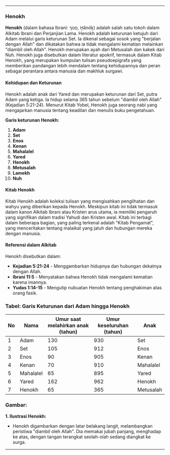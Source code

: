---

### **Henokh**

**Henokh** (dalam bahasa Ibrani: חֲנוֹךְ, H̱ănōḵ) adalah salah satu tokoh dalam Alkitab Ibrani dan Perjanjian Lama. Henokh adalah keturunan ketujuh dari Adam melalui garis keturunan Set. Ia dikenal sebagai sosok yang "berjalan dengan Allah" dan dikatakan bahwa ia tidak mengalami kematian melainkan "diambil oleh Allah". Henokh merupakan ayah dari Metusalah dan kakek dari Nuh. Henokh juga disebutkan dalam literatur apokrif, termasuk dalam Kitab Henokh, yang merupakan kumpulan tulisan pseudoepigrafa yang memberikan pandangan lebih mendalam tentang kehidupannya dan peran sebagai perantara antara manusia dan makhluk surgawi.

#### **Kehidupan dan Keturunan**
Henokh adalah anak dari Yared dan merupakan keturunan dari Set, putra Adam yang ketiga. Ia hidup selama 365 tahun sebelum "diambil oleh Allah" (Kejadian 5:21-24). Menurut Kitab Yobel, Henokh juga seorang nabi yang mengajarkan manusia tentang keadilan dan menulis buku pengetahuan.

**Garis keturunan Henokh:**
1. **Adam**
2. **Set**
3. **Enos**
4. **Kenan**
5. **Mahalalel**
6. **Yared**
7. **Henokh**
8. **Metusalah**
9. **Lamekh**
10. **Nuh**

#### **Kitab Henokh**
Kitab Henokh adalah koleksi tulisan yang mengisahkan penglihatan dan wahyu yang diberikan kepada Henokh. Meskipun kitab ini tidak termasuk dalam kanon Alkitab Ibrani atau Kristen arus utama, ia memiliki pengaruh yang signifikan dalam tradisi Yahudi dan Kristen awal. Kitab ini terbagi dalam beberapa bagian, yang paling terkenal adalah "Kitab Pengamat", yang menceritakan tentang malaikat yang jatuh dan hubungan mereka dengan manusia.

#### **Referensi dalam Alkitab**
Henokh disebutkan dalam:
- **Kejadian 5:21-24** - Menggambarkan hidupnya dan hubungan dekatnya dengan Allah.
- **Ibrani 11:5** - Menyatakan bahwa Henokh tidak mengalami kematian karena imannya.
- **Yudas 1:14-15** - Mengutip nubuatan Henokh tentang penghakiman atas orang fasik.

### **Tabel: Garis Keturunan dari Adam hingga Henokh**

| No  | Nama       | Umur saat melahirkan anak (tahun) | Umur keseluruhan (tahun) | Anak     |
|-----|------------|----------------------------------|--------------------------|----------|
| 1   | Adam       | 130                              | 930                      | Set      |
| 2   | Set        | 105                              | 912                      | Enos     |
| 3   | Enos       | 90                               | 905                      | Kenan    |
| 4   | Kenan      | 70                               | 910                      | Mahalalel|
| 5   | Mahalalel  | 65                               | 895                      | Yared    |
| 6   | Yared      | 162                              | 962                      | Henokh   |
| 7   | Henokh     | 65                               | 365                      | Metusalah|

### **Gambar:**

**1. Ilustrasi Henokh:**

- Henokh digambarkan dengan latar belakang langit, melambangkan peristiwa "diambil oleh Allah". Dia memakai jubah panjang, menghadap ke atas, dengan tangan terangkat seolah-olah sedang diangkat ke surga.

---